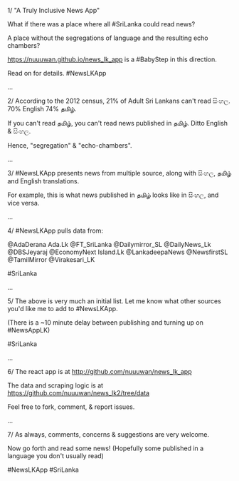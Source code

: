 1/ "A Truly Inclusive News App"

What if there was a place where all #SriLanka could read news?

A place without the segregations of language
and the resulting echo chambers?

https://nuuuwan.github.io/news_lk_app
is a #BabyStep in this direction.

Read on for details.
#NewsLKApp

...

2/ According to the 2012 census,
21% of Adult Sri Lankans can't read සිංහල.
70% English
74% தமிழ்.

If you can't read  தமிழ்,
you can't read news published in தமிழ்.
Ditto English &  සිංහල.

Hence, "segregation" & "echo-chambers".

...

3/ #NewsLKApp presents news from multiple source,
along with සිංහල, தமிழ் and English translations.

For example, this is what news published in தமிழ் looks like in සිංහල, and vice versa.


...

4/ #NewsLKApp pulls data from:

@AdaDerana
Ada.Lk
@FT_SriLanka
@Dailymirror_SL
@DailyNews_Lk
@DBSJeyaraj
@EconomyNext
Island.Lk
@LankadeepaNews
@NewsfirstSL
@TamilMirror
@Virakesari_LK

#SriLanka

...

5/ The above is very much an initial list.
Let me know what other sources  you'd like me to add to #NewsLKApp.

(There is a ~10 minute delay
between publishing and turning up on #NewsAppLK)

 #SriLanka

...

6/ The react app is at
http://github.com/nuuuwan/news_lk_app

The data and scraping logic is at
https://github.com/nuuuwan/news_lk2/tree/data

Feel free to fork, comment, & report issues.

...

7/ As always, comments, concerns & suggestions
are very welcome.

Now go forth and read some news!
(Hopefully some published in a language
you don't usually read)

#NewsLKApp #SriLanka
